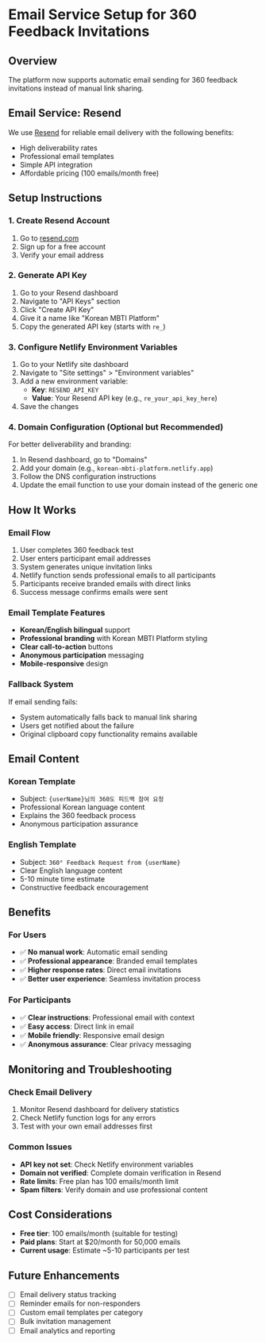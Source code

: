 # Email Service Setup for 360 Feedback Invitations

## Overview
The platform now supports automatic email sending for 360 feedback invitations instead of manual link sharing.

## Email Service: Resend
We use [Resend](https://resend.com) for reliable email delivery with the following benefits:
- High deliverability rates
- Professional email templates
- Simple API integration
- Affordable pricing (100 emails/month free)

## Setup Instructions

### 1. Create Resend Account
1. Go to [resend.com](https://resend.com)
2. Sign up for a free account
3. Verify your email address

### 2. Generate API Key
1. Go to your Resend dashboard
2. Navigate to "API Keys" section
3. Click "Create API Key"
4. Give it a name like "Korean MBTI Platform"
5. Copy the generated API key (starts with `re_`)

### 3. Configure Netlify Environment Variables
1. Go to your Netlify site dashboard
2. Navigate to "Site settings" > "Environment variables"
3. Add a new environment variable:
   - **Key**: `RESEND_API_KEY`
   - **Value**: Your Resend API key (e.g., `re_your_api_key_here`)
4. Save the changes

### 4. Domain Configuration (Optional but Recommended)
For better deliverability and branding:
1. In Resend dashboard, go to "Domains"
2. Add your domain (e.g., `korean-mbti-platform.netlify.app`)
3. Follow the DNS configuration instructions
4. Update the email function to use your domain instead of the generic one

## How It Works

### Email Flow
1. User completes 360 feedback test
2. User enters participant email addresses
3. System generates unique invitation links
4. Netlify function sends professional emails to all participants
5. Participants receive branded emails with direct links
6. Success message confirms emails were sent

### Email Template Features
- **Korean/English bilingual** support
- **Professional branding** with Korean MBTI Platform styling
- **Clear call-to-action** buttons
- **Anonymous participation** messaging
- **Mobile-responsive** design

### Fallback System
If email sending fails:
- System automatically falls back to manual link sharing
- Users get notified about the failure
- Original clipboard copy functionality remains available

## Email Content

### Korean Template
- Subject: `{userName}님의 360도 피드백 참여 요청`
- Professional Korean language content
- Explains the 360 feedback process
- Anonymous participation assurance

### English Template  
- Subject: `360° Feedback Request from {userName}`
- Clear English language content
- 5-10 minute time estimate
- Constructive feedback encouragement

## Benefits

### For Users
- ✅ **No manual work**: Automatic email sending
- ✅ **Professional appearance**: Branded email templates
- ✅ **Higher response rates**: Direct email invitations
- ✅ **Better user experience**: Seamless invitation process

### For Participants
- ✅ **Clear instructions**: Professional email with context
- ✅ **Easy access**: Direct link in email
- ✅ **Mobile friendly**: Responsive email design
- ✅ **Anonymous assurance**: Clear privacy messaging

## Monitoring and Troubleshooting

### Check Email Delivery
1. Monitor Resend dashboard for delivery statistics
2. Check Netlify function logs for any errors
3. Test with your own email addresses first

### Common Issues
- **API key not set**: Check Netlify environment variables
- **Domain not verified**: Complete domain verification in Resend
- **Rate limits**: Free plan has 100 emails/month limit
- **Spam filters**: Verify domain and use professional content

## Cost Considerations
- **Free tier**: 100 emails/month (suitable for testing)
- **Paid plans**: Start at $20/month for 50,000 emails
- **Current usage**: Estimate ~5-10 participants per test

## Future Enhancements
- [ ] Email delivery status tracking
- [ ] Reminder emails for non-responders
- [ ] Custom email templates per category
- [ ] Bulk invitation management
- [ ] Email analytics and reporting